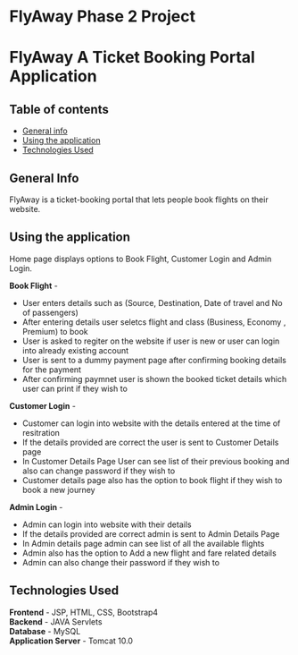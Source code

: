 # FlyAway Phase 2 Project
# FlyAway A Ticket Booking Portal Application

## Table of contents
- [General info](#general-info)
- [Using the application](#using-the-application)
- [Technologies Used](#technologies-used)


## General Info
FlyAway is a ticket-booking portal that lets people book flights on their website.

## Using the application

Home page displays options to Book Flight, Customer Login and Admin Login.

<b>Book Flight</b>  - <br>
- User enters details such as (Source, Destination, Date of travel and No of passengers)
- After entering details user seletcs flight and class (Business, Economy , Premium) to book
- User is asked to regiter on the website if user is new or user can login into already existing account
- User is sent to a dummy payment page after confirming booking details for the payment
- After confirming paymnet user is shown the booked ticket details which user can print if they wish to

<b>Customer Login</b>  - <br>
- Customer can login into website with the details entered at the time of resitration
- If the details provided are correct the user is sent to Customer Details page
- In Customer Details Page User can see list of their previous booking and also can change password if they wish to
- Customer details page also has the option to book flight if they wish to book a new journey

<b>Admin Login</b>  - <br>
- Admin can login into website with their details
- If the details provided are correct admin is sent to Admin Details Page
- In Admin details page admin can see list of all the available flights
- Admin also has the option to Add a new flight and fare related details
- Admin can also change their password if they wish to


## Technologies Used
<b>Frontend</b> - JSP, HTML, CSS, Bootstrap4 <br>
<b>Backend</b> - JAVA Servlets <br>
<b>Database</b> - MySQL <br>
<b>Application Server</b>  - Tomcat 10.0  <br>


